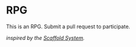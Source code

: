 # RPG
This is an RPG. Submit a pull request to participate.


_inspired by the [Scaffold System](https://vsca.blog/2021/02/20/the-scaffold-system/)._
